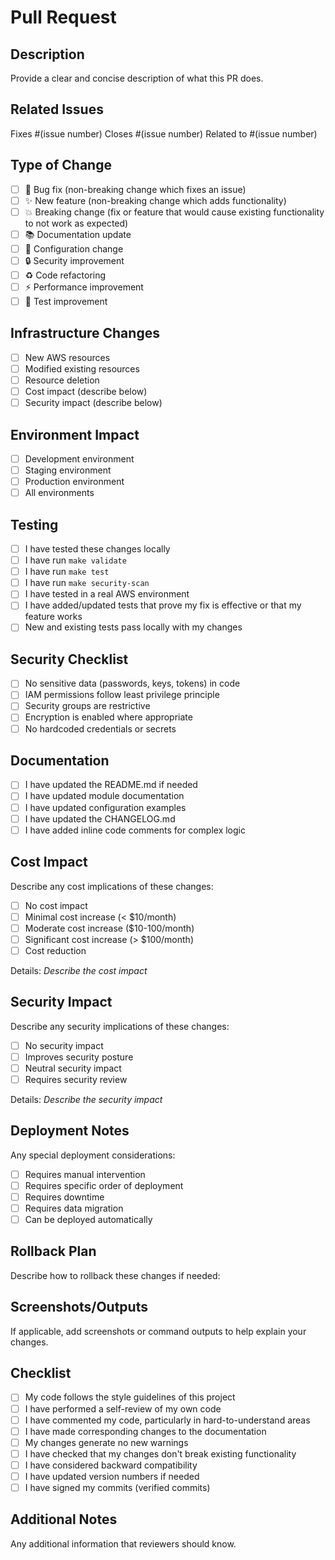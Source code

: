 # Pull Request

## Description
Provide a clear and concise description of what this PR does.

## Related Issues
Fixes #(issue number)
Closes #(issue number)
Related to #(issue number)

## Type of Change
- [ ] 🐛 Bug fix (non-breaking change which fixes an issue)
- [ ] ✨ New feature (non-breaking change which adds functionality)
- [ ] 💥 Breaking change (fix or feature that would cause existing functionality to not work as expected)
- [ ] 📚 Documentation update
- [ ] 🔧 Configuration change
- [ ] 🔒 Security improvement
- [ ] ♻️ Code refactoring
- [ ] ⚡ Performance improvement
- [ ] 🧪 Test improvement

## Infrastructure Changes
- [ ] New AWS resources
- [ ] Modified existing resources
- [ ] Resource deletion
- [ ] Cost impact (describe below)
- [ ] Security impact (describe below)

## Environment Impact
- [ ] Development environment
- [ ] Staging environment
- [ ] Production environment
- [ ] All environments

## Testing
- [ ] I have tested these changes locally
- [ ] I have run `make validate`
- [ ] I have run `make test`
- [ ] I have run `make security-scan`
- [ ] I have tested in a real AWS environment
- [ ] I have added/updated tests that prove my fix is effective or that my feature works
- [ ] New and existing tests pass locally with my changes

## Security Checklist
- [ ] No sensitive data (passwords, keys, tokens) in code
- [ ] IAM permissions follow least privilege principle
- [ ] Security groups are restrictive
- [ ] Encryption is enabled where appropriate
- [ ] No hardcoded credentials or secrets

## Documentation
- [ ] I have updated the README.md if needed
- [ ] I have updated module documentation
- [ ] I have updated configuration examples
- [ ] I have updated the CHANGELOG.md
- [ ] I have added inline code comments for complex logic

## Cost Impact
Describe any cost implications of these changes:
- [ ] No cost impact
- [ ] Minimal cost increase (< $10/month)
- [ ] Moderate cost increase ($10-100/month)
- [ ] Significant cost increase (> $100/month)
- [ ] Cost reduction

Details: _Describe the cost impact_

## Security Impact
Describe any security implications of these changes:
- [ ] No security impact
- [ ] Improves security posture
- [ ] Neutral security impact
- [ ] Requires security review

Details: _Describe the security impact_

## Deployment Notes
Any special deployment considerations:
- [ ] Requires manual intervention
- [ ] Requires specific order of deployment
- [ ] Requires downtime
- [ ] Requires data migration
- [ ] Can be deployed automatically

## Rollback Plan
Describe how to rollback these changes if needed:

## Screenshots/Outputs
If applicable, add screenshots or command outputs to help explain your changes.

## Checklist
- [ ] My code follows the style guidelines of this project
- [ ] I have performed a self-review of my own code
- [ ] I have commented my code, particularly in hard-to-understand areas
- [ ] I have made corresponding changes to the documentation
- [ ] My changes generate no new warnings
- [ ] I have checked that my changes don't break existing functionality
- [ ] I have considered backward compatibility
- [ ] I have updated version numbers if needed
- [ ] I have signed my commits (verified commits)

## Additional Notes
Any additional information that reviewers should know.
